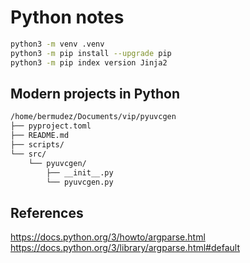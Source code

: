 # Python notes


```bash
python3 -m venv .venv
python3 -m pip install --upgrade pip
python3 -m pip index version Jinja2
```

## Modern projects in Python

```bash
/home/bermudez/Documents/vip/pyuvcgen
├── pyproject.toml
├── README.md
├── scripts/
└── src/
    └── pyuvcgen/
        ├── __init__.py
        └── pyuvcgen.py
```

## References

https://docs.python.org/3/howto/argparse.html
https://docs.python.org/3/library/argparse.html#default

